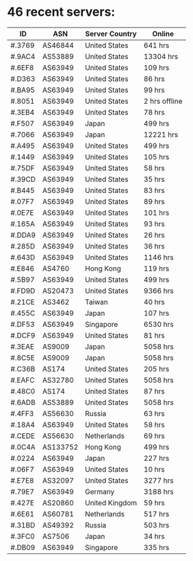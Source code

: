 # 46 recent servers:

| ID | ASN | Server Country | Online |
| ------ | ------ | ------ | ------ |
| #.3769 | AS46844 | United States | 641 hrs |
| #.9AC4 | AS53889 | United States | 13304 hrs |
| #.6EF8 | AS63949 | United States | 109 hrs |
| #.D363 | AS63949 | United States | 86 hrs |
| #.BA95 | AS63949 | United States | 99 hrs |
| #.8051 | AS63949 | United States | 2 hrs offline |
| #.3EB4 | AS63949 | United States | 78 hrs |
| #.F507 | AS63949 | Japan | 499 hrs |
| #.7066 | AS63949 | Japan | 12221 hrs |
| #.A495 | AS63949 | United States | 499 hrs |
| #.1449 | AS63949 | United States | 105 hrs |
| #.75DF | AS63949 | United States | 58 hrs |
| #.39CD | AS63949 | United States | 35 hrs |
| #.B445 | AS63949 | United States | 83 hrs |
| #.07F7 | AS63949 | United States | 89 hrs |
| #.0E7E | AS63949 | United States | 101 hrs |
| #.165A | AS63949 | United States | 93 hrs |
| #.DDA9 | AS63949 | United States | 26 hrs |
| #.285D | AS63949 | United States | 36 hrs |
| #.643D | AS63949 | United States | 1146 hrs |
| #.E846 | AS4760 | Hong Kong | 119 hrs |
| #.5B97 | AS63949 | United States | 499 hrs |
| #.FD9D | AS20473 | United States | 9366 hrs |
| #.21CE | AS3462 | Taiwan | 40 hrs |
| #.455C | AS63949 | Japan | 107 hrs |
| #.DF53 | AS63949 | Singapore | 6530 hrs |
| #.DCF9 | AS63949 | United States | 81 hrs |
| #.3EAE | AS9009 | Japan | 5058 hrs |
| #.8C5E | AS9009 | Japan | 5058 hrs |
| #.C36B | AS174 | United States | 205 hrs |
| #.EAFC | AS32780 | United States | 5058 hrs |
| #.48C0 | AS174 | United States | 87 hrs |
| #.6ADB | AS53889 | United States | 5058 hrs |
| #.4FF3 | AS56630 | Russia | 63 hrs |
| #.18A4 | AS63949 | United States | 58 hrs |
| #.CEDE | AS56630 | Netherlands | 69 hrs |
| #.0C4A | AS133752 | Hong Kong | 499 hrs |
| #.0224 | AS63949 | Japan | 227 hrs |
| #.06F7 | AS63949 | United States | 10 hrs |
| #.E7E8 | AS32097 | United States | 3277 hrs |
| #.79E7 | AS63949 | Germany | 3188 hrs |
| #.427E | AS20860 | United Kingdom | 59 hrs |
| #.6E61 | AS60781 | Netherlands | 517 hrs |
| #.31BD | AS49392 | Russia | 503 hrs |
| #.3FC0 | AS7506 | Japan | 34 hrs |
| #.DB09 | AS63949 | Singapore | 335 hrs |


